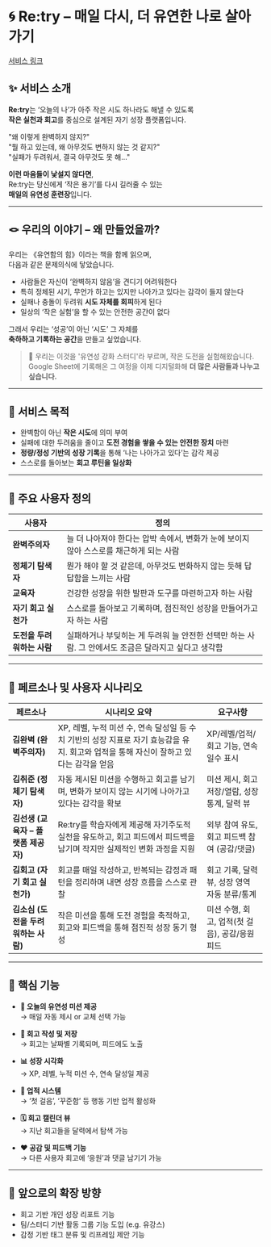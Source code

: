 # 🌀 Re:try – 매일 다시, 더 유연한 나로 살아가기
[서비스 링크](https://daily-flex-builder.lovable.app/)

## ✨ 서비스 소개

**Re:try**는 ‘오늘의 나’가 아주 작은 시도 하나라도 해낼 수 있도록  
**작은 실천과 회고**를 중심으로 설계된 자기 성장 플랫폼입니다.  

"왜 이렇게 완벽하지 않지?"  
"뭘 하고 있는데, 왜 아무것도 변하지 않는 것 같지?"  
"실패가 두려워서, 결국 아무것도 못 해..."  

**이런 마음들이 낯설지 않다면**,  
Re:try는 당신에게 ‘작은 용기’를 다시 길러줄 수 있는  
**매일의 유연성 훈련장**입니다.

---

## 🪢 우리의 이야기 – 왜 만들었을까?

우리는 《유연함의 힘》이라는 책을 함께 읽으며,  
다음과 같은 문제의식에 닿았습니다.

- 사람들은 자신이 ‘완벽하지 않음’을 견디기 어려워한다  
- 특히 정체된 시기, 무언가 하고는 있지만 나아가고 있다는 감각이 들지 않는다  
- 실패나 충돌이 두려워 **시도 자체를 회피**하게 된다  
- 일상의 ‘작은 실험’을 할 수 있는 안전한 공간이 없다  

그래서 우리는 ‘성공’이 아닌 ‘시도’ 그 자체를  
**축하하고 기록하는 공간**을 만들고 싶었습니다.

> 💬 우리는 이것을 '유연성 강화 스터디'라 부르며, 작은 도전을 실험해왔습니다.  
> Google Sheet에 기록해온 그 여정을 이제 디지털화해 **더 많은 사람들과 나누고 싶습니다.**

---

## 🎯 서비스 목적

- 완벽함이 아닌 **작은 시도**에 의미 부여  
- 실패에 대한 두려움을 줄이고 **도전 경험을 쌓을 수 있는 안전한 장치** 마련  
- **정량/정성 기반의 성장 기록**을 통해 ‘나는 나아가고 있다’는 감각 제공  
- 스스로를 돌아보는 **회고 루틴을 일상화**  

---

## 👤 주요 사용자 정의

| 사용자 | 정의 |
|--------|------|
| **완벽주의자** | 늘 더 나아져야 한다는 압박 속에서, 변화가 눈에 보이지 않아 스스로를 채근하게 되는 사람 |
| **정체기 탐색자** | 뭔가 해야 할 것 같은데, 아무것도 변화하지 않는 듯해 답답함을 느끼는 사람 |
| **교육자** | 건강한 성장을 위한 발판과 도구를 마련하고자 하는 사람 |
| **자기 회고 실천가** | 스스로를 돌아보고 기록하며, 점진적인 성장을 만들어가고자 하는 사람 |
| **도전을 두려워하는 사람** | 실패하거나 부딪히는 게 두려워 늘 안전한 선택만 하는 사람. 그 안에서도 조금은 달라지고 싶다고 생각함 |

---

## 🧠 페르소나 및 사용자 시나리오

| 페르소나 | 시나리오 요약 | 요구사항 |
|----------|----------------|----------|
| **김완벽 (완벽주의자)** | XP, 레벨, 누적 미션 수, 연속 달성일 등 수치 기반의 성장 지표로 자기 효능감을 유지. 회고와 업적을 통해 자신이 잘하고 있다는 감각을 얻음 | XP/레벨/업적/회고 기능, 연속 일수 표시 |
| **김취준 (정체기 탐색자)** | 자동 제시된 미션을 수행하고 회고를 남기며, 변화가 보이지 않는 시기에 나아가고 있다는 감각을 확보 | 미션 제시, 회고 저장/열람, 성장 통계, 달력 뷰 |
| **김선생 (교육자 – 플랫폼 제공자)** | Re:try를 학습자에게 제공해 자기주도적 실천을 유도하고, 회고 피드에서 피드백을 남기며 작지만 실제적인 변화 과정을 지원 | 외부 참여 유도, 회고 피드백 참여 (공감/댓글) |
| **김회고 (자기 회고 실천가)** | 회고를 매일 작성하고, 반복되는 감정과 패턴을 정리하며 내면 성장 흐름을 스스로 관찰 | 회고 기록, 달력 뷰, 성장 영역 자동 분류/통계 |
| **김소심 (도전을 두려워하는 사람)** | 작은 미션을 통해 도전 경험을 축적하고, 회고와 피드백을 통해 점진적 성장 동기 형성 | 미션 수행, 회고, 업적(첫 걸음), 공감/응원 피드 |

---

## 🧩 핵심 기능

- **🧭 오늘의 유연성 미션 제공**  
  → 매일 자동 제시 or 교체 선택 가능

- **📝 회고 작성 및 저장**  
  → 회고는 날짜별 기록되며, 피드에도 노출

- **📊 성장 시각화**  
  → XP, 레벨, 누적 미션 수, 연속 달성일 제공

- **🏅 업적 시스템**  
  → ‘첫 걸음’, ‘꾸준함’ 등 행동 기반 업적 활성화

- **🗓️ 회고 캘린더 뷰**  
  → 지난 회고들을 달력에서 탐색 가능

- **❤️ 공감 및 피드백 기능**  
  → 다른 사용자 회고에 ‘응원’과 댓글 남기기 가능

---

## 🔮 앞으로의 확장 방향

- 회고 기반 개인 성장 리포트 기능  
- 팀/스터디 기반 활동 그룹 기능 도입 (e.g. 유강스)  
- 감정 기반 태그 분류 및 리프레임 제안 기능  
